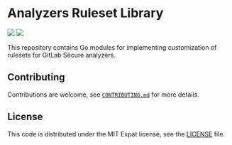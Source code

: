 # Analyzers Ruleset Library
[![](https://gitlab.com/gitlab-org/security-products/analyzers/ruleset/badges/master/pipeline.svg)](https://gitlab.com/gitlab-org/security-products/analyzers/ruleset/commits/master)
[![](https://gitlab.com/gitlab-org/security-products/analyzers/ruleset/badges/master/coverage.svg)](https://gitlab.com/gitlab-org/security-products/analyzers/ruleset/-/jobs)

This repository contains Go modules for implementing customization of rulesets for GitLab Secure analyzers.

## Contributing

Contributions are welcome, see [`CONTRIBUTING.md`](CONTRIBUTING.md) for more details.

## License

This code is distributed under the MIT Expat license, see the [LICENSE](LICENSE) file.
